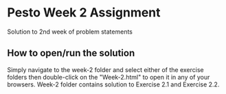 # Pesto Week 2 Assignment

Solution to 2nd week of problem statements

## How to open/run the solution

Simply navigate to the week-2 folder and select either of the exercise folders then double-click on the "Week-2.html" to open it in any of your browsers.
Week-2 folder contains solution to Exercise 2.1 and Exercise 2.2.
